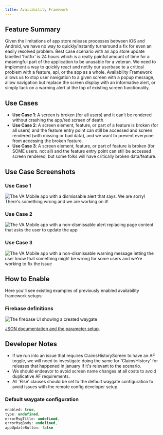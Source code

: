 ```yaml
---
title: Availability Framework
---
```


## Feature Summary

Given the limitations of app store release processes between iOS and Android, we have no way to quickly/instantly turnaround a fix for even an easily resolved problem. Best case scenario with an app store update labelled 'hotfix' is 24 hours which is a really painful amount of time for a meaningful part of the application to be unusable for a veteran. We need to implement a way to quickly react and notify our userbase to a critical problem with a feature, api, or the app as a whole. Availability Framework allows us to stop user navigation to a given screen with a popup message, allow navigation but replace the screen display with an informative alert, or simply tack on a warning alert at the top of existing screen functionality.

## Use Cases

* **Use Case 1**: A screen is broken (for all users) and it can’t be rendered without crashing the app/red screen of death.
* **Use Case 2**: A screen element, feature, or part of a feature is broken (for all users) and the feature entry point can still be accessed and screen rendered (with missing or bad data), and we want to prevent everyone from accessing the broken feature.
* **Use Case 3**: A screen element, feature, or part of feature is broken (for SOME users. not all) and the feature entry point can still be accessed screen rendered, but some folks will have critically broken data/feature.

## Use Case Screenshots

### Use Case 1

![The VA Mobile app with a dismissable alert that says: We are sorry! There's something wrong and we are working on it!](../../../static/img/availabilityFramework/AF-UseCase1.png)

### Use Case 2

![The VA Mobile app with a non-dismissable alert replacing page content that asks the user to update the app](../../../static/img/availabilityFramework/AF-UseCase2.png)

### Use Case 3

![The VA Mobile app with a non-dismissable warning message letting the user know that something might be wrong for some users and we're working to fix the issue](../../../static/img/availabilityFramework/AF-UseCase3.png)

## How to Enable

Here you'll see existing examples of previously enabled availability framework setups:

### Firebase definitions

![The firebase UI showing a created waygate](../../../static/img/availabilityFramework/AF_in_Firebase.png)

[JSON documentation and the parameter setup](https://github.com/department-of-veterans-affairs/va.gov-team/blob/master/products/va-mobile-app/Teams/QA%20and%20Release/Policies/Process%20-%20Availability%20Framework.md#json-disclaimer).

## Developer Notes

* If we run into an issue that requires ClaimsHistoryScreen to have an AF toggle, we will need to investigate doing the same for 'ClaimsHistory' for releases that happened in january if it's relevant to the scenario.
* We should endeavor to avoid screen name changes at all costs to avoid duplicative AF requirements.
* All 'Else' clauses should be set to the default waygate configuration to avoid issues with the remote config developer setup.

### Default waygate configuration

```js
enabled: true,
type: undefined,
errorMsgTitle: undefined,
errorMsgBody: undefined,
appUpdateButton: false
```

